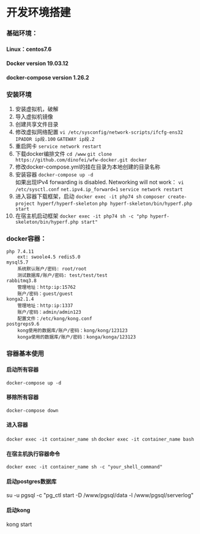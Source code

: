# 开发环境搭建



### 基础环境：

#### Linux：centos7.6

#### Docker version 19.03.12

#### docker-compose version 1.26.2


### 安装环境
1. 安装虚拟机，破解
2. 导入虚拟机镜像
3. 创建共享文件目录
4. 修改虚拟网络配置 
	`vi /etc/sysconfig/network-scripts/ifcfg-ens32`
	`IPADDR ip段.100`
	`GATEWAY ip段.2`
5. 重启网卡
	`service network restart`
6. 下载docker编排文件
	`cd /www`
	`git clone https://github.com/dinofei/wfw-docker.git docker`		
7. 修改docker-compose.yml的挂在目录为本地创建的目录名称
8. 安装容器
	`docker-compose up -d`	
	如果出现IPv4 forwarding is disabled. Networking will not work：
	`vi /etc/sysctl.conf`
	`net.ipv4.ip_forward=1`
	`service network restart`
9. 进入容器下载框架，启动
	`docker exec -it php74 sh`
	`composer create-project hyperf/hyperf-skeleton`
	`php hyperf-skeleton/bin/hyperf.php start`
10. 在宿主机启动框架
	`docker exec -it php74 sh -c "php hyperf-skeleton/bin/hyperf.php start"`		


### docker容器：

```
php 7.4.11 
	ext: swoole4.5 redis5.0 
mysql5.7
	系统默认账户/密码: root/root
	测试数据库/账户/密码: test/test/test
rabbitmq3.8
	管理地址：http:ip:15762
	账户/密码：guest/guest
konga2.1.4
	管理地址：http:ip:1337
	账户/密码：admin/admin123
	配置文件：/etc/kong/kong.conf
postgreps9.6
	kong使用的数据库/账户/密码：kong/kong/123123			
	konga使用的数据库/账户/密码：konga/konga/123123			
```


### 容器基本使用

#### 启动所有容器

`docker-compose up -d`

#### 移除所有容器

`docker-compose down`

#### 进入容器

`docker exec -it container_name sh`
`docker exec -it container_name bash`

#### 在宿主机执行容器命令

`docker exec -it container_name sh -c "your_shell_command"`

#### 启动postgres数据库
su -u pgsql -c "pg_ctl start -D /www/pgsql/data -l /www/pgsql/serverlog"

#### 启动kong
kong start





